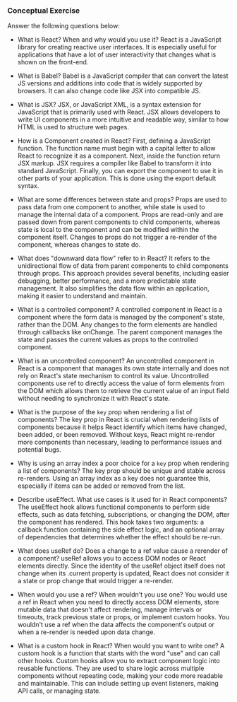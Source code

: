 ### Conceptual Exercise

Answer the following questions below:

- What is React? When and why would you use it?
    React is a JavaScript library for creating reactive user interfaces. It is especially useful for applications that have a lot of user interactivity that changes what is shown on the front-end.

- What is Babel?
    Babel is a JavaScript compiler that can convert the latest JS versions and additions into code that is widely supported by browsers. It can also change code like JSX into compatible JS.

- What is JSX?
    JSX, or JavaScript XML, is a syntax extension for JavaScript that is primarily used with React. JSX allows developers to write UI components in a more intuitive and readable way, similar to how HTML is used to structure web pages.

- How is a Component created in React?
    First, defining a JavaScript function. The function name must begin with a capital letter to allow React to recognize it as a component. Next, inside the function return JSX markup. JSX requires a compiler like Babel to transform it into standard JavaScript. Finally, you can export the component to use it in other parts of your application. This is done using the export default syntax.

- What are some differences between state and props?
    Props are used to pass data from one component to another, while state is used to manage the internal data of a component. Props are read-only and are passed down from parent components to child components, whereas state is local to the component and can be modified within the component itself. Changes to props do not trigger a re-render of the component, whereas changes to state do.

- What does "downward data flow" refer to in React?
    It refers to the unidirectional flow of data from parent components to child components through props. This approach provides several benefits, including easier debugging, better performance, and a more predictable state management. It also simplifies the data flow within an application, making it easier to understand and maintain.

- What is a controlled component?
    A controlled component in React is a component where the form data is managed by the component's state, rather than the DOM. Any changes to the form elements are handled through callbacks like onChange. The parent component manages the state and passes the current values as props to the controlled component.

- What is an uncontrolled component?
    An uncontrolled component in React is a component that manages its own state internally and does not rely on React's state mechanism to control its value. Uncontrolled components use ref to directly access the value of form elements from the DOM which allows them to retrieve the current value of an input field without needing to synchronize it with React's state.

- What is the purpose of the `key` prop when rendering a list of components?
    The key prop in React is crucial when rendering lists of components because it helps React identify which items have changed, been added, or been removed. Without keys, React might re-render more components than necessary, leading to performance issues and potential bugs.

- Why is using an array index a poor choice for a `key` prop when rendering a list of components?
    The key prop should be unique and stable across re-renders. Using an array index as a key does not guarantee this, especially if items can be added or removed from the list.

- Describe useEffect.  What use cases is it used for in React components?
    The useEffect hook allows functional components to perform side effects, such as data fetching, subscriptions, or changing the DOM, after the component has rendered. This hook takes two arguments: a callback function containing the side effect logic, and an optional array of dependencies that determines whether the effect should be re-run.

- What does useRef do?  Does a change to a ref value cause a rerender of a component?
    useRef allows you to access DOM nodes or React elements directly. Since the identity of the useRef object itself does not change when its .current property is updated, React does not consider it a state or prop change that would trigger a re-render.

- When would you use a ref? When wouldn't you use one?
    You would use a ref in React when you need to directly access DOM elements, store mutable data that doesn't affect rendering, manage intervals or timeouts, track previous state or props, or implement custom hooks. You wouldn't use a ref when the data affects the component's output or when a re-render is needed upon data change.

- What is a custom hook in React? When would you want to write one?
    A custom hook is a function that starts with the word "use" and can call other hooks. Custom hooks allow you to extract component logic into reusable functions. They are used to share logic across multiple components without repeating code, making your code more readable and maintainable. This can include setting up event listeners, making API calls, or managing state.